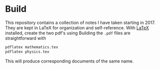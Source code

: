 # Build
This repository contains a collection of notes I have taken starting in 2017. They are kept in LaTeX for organization and self-reference. 
With [LaTeX](https://www.latex-project.org/get/) installed, create the two pdf's using
Building the `.pdf` files are straightforward with

```bash
pdflatex mathematics.tex
pdflatex physics.tex
```

This will produce corresponding documents of the same name.


